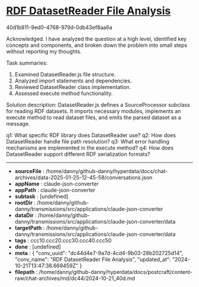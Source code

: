 # [RDF DatasetReader File Analysis](https://claude.ai/chat/dc44d4e7-9a7d-4cd4-9b03-28b202725d14)

40d1b811-9ed0-4768-979d-0db43ef8aa6a

 Acknowledged. I have analyzed the question at a high level, identified key concepts and components, and broken down the problem into small steps without reporting my thoughts.

Task summaries:

1. Examined DatasetReader.js file structure.
2. Analyzed import statements and dependencies.
3. Reviewed DatasetReader class implementation.
4. Assessed execute method functionality.

Solution description:
DatasetReader.js defines a SourceProcessor subclass for reading RDF datasets. It imports necessary modules, implements an execute method to read dataset files, and emits the parsed dataset as a message.

q1: What specific RDF library does DatasetReader use?
q2: How does DatasetReader handle file path resolution?
q3: What error handling mechanisms are implemented in the execute method?
q4: How does DatasetReader support different RDF serialization formats?

---

* **sourceFile** : /home/danny/github-danny/hyperdata/docs/chat-archives/data-2025-01-25-12-45-58/conversations.json
* **appName** : claude-json-converter
* **appPath** : claude-json-converter
* **subtask** : [undefined]
* **rootDir** : /home/danny/github-danny/transmissions/src/applications/claude-json-converter
* **dataDir** : /home/danny/github-danny/transmissions/src/applications/claude-json-converter/data
* **targetPath** : /home/danny/github-danny/transmissions/src/applications/claude-json-converter/data
* **tags** : ccc10.ccc20.ccc30.ccc40.ccc50
* **done** : [undefined]
* **meta** : {
  "conv_uuid": "dc44d4e7-9a7d-4cd4-9b03-28b202725d14",
  "conv_name": "RDF DatasetReader File Analysis",
  "updated_at": "2024-10-21T13:47:38.669459Z"
}
* **filepath** : /home/danny/github-danny/hyperdata/docs/postcraft/content-raw/chat-archives/md/dc44/2024-10-21_40d.md